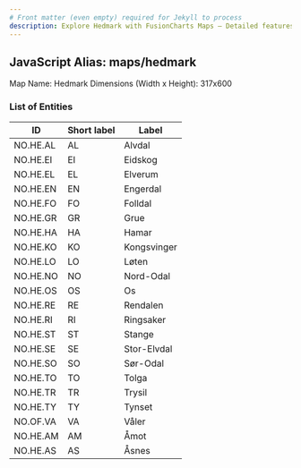 ```yaml
---
# Front matter (even empty) required for Jekyll to process
description: Explore Hedmark with FusionCharts Maps – Detailed features for seamless integration. Try now & enhance your data visualization today! 
---
```


## JavaScript Alias: maps/hedmark

Map Name: Hedmark
Dimensions (Width x Height): 317x600





### List of Entities

ID | Short label | Label
---|---|---|
NO.HE.AL|AL|Alvdal
NO.HE.EI|EI|Eidskog
NO.HE.EL|EL|Elverum
NO.HE.EN|EN|Engerdal
NO.HE.FO|FO|Folldal
NO.HE.GR|GR|Grue
NO.HE.HA|HA|Hamar
NO.HE.KO|KO|Kongsvinger
NO.HE.LO|LO|Løten
NO.HE.NO|NO|Nord-Odal
NO.HE.OS|OS|Os
NO.HE.RE|RE|Rendalen
NO.HE.RI|RI|Ringsaker
NO.HE.ST|ST|Stange
NO.HE.SE|SE|Stor-Elvdal
NO.HE.SO|SO|Sør-Odal
NO.HE.TO|TO|Tolga
NO.HE.TR|TR|Trysil
NO.HE.TY|TY|Tynset
NO.OF.VA|VA|Våler
NO.HE.AM|AM|Åmot
NO.HE.AS|AS|Åsnes

